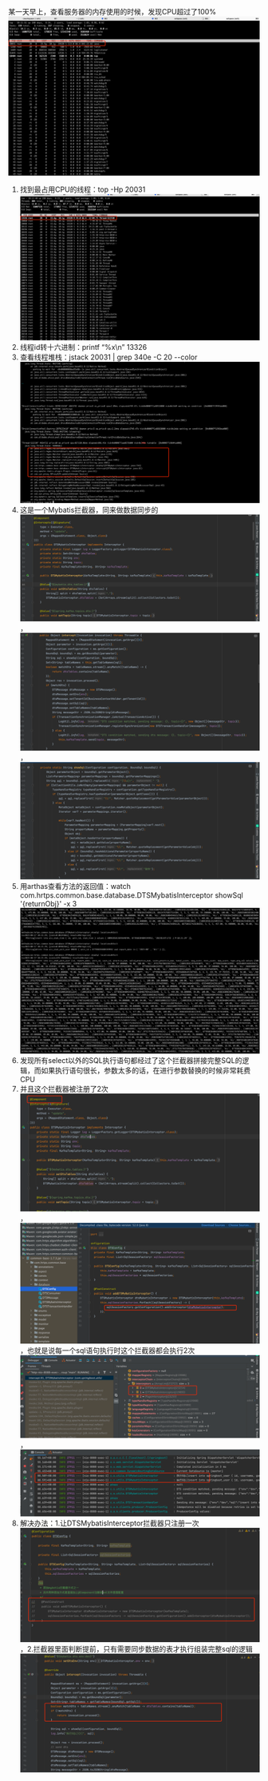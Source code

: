 某一天早上，查看服务器的内存使用的时候，发现CPU超过了100%![img_17.png](img_17.png)
1. 找到最占用CPU的线程：top -Hp 20031 ![img_18.png](img_18.png)
2. 线程id转十六进制：printf “%x\n” 13326
3. 查看线程堆栈：jstack 20031 | grep 340e -C 20 --color ![img_19.png](img_19.png)
4. 这是一个Mybatis拦截器，同来做数据同步的![img_21.png](img_21.png)，![img_22.png](img_22.png)，![img_23.png](img_23.png)
5. 用arthas查看方法的返回值：watch com.hrtps.common.base.database.DTSMybatisInterceptor showSql '{returnObj}'  -x 3 ![img_20.png](img_20.png)
6. 发现所有select以外的SQL执行语句都经过了这个拦截器拼接完整SQL的逻辑，而如果执行语句很长，参数太多的话，在进行参数替换的时候非常耗费CPU
7. 并且这个拦截器被注册了2次![img_24.png](img_24.png)，![img_25.png](img_25.png)，也就是说每一个sql语句执行时这个拦截器都会执行2次![img_26.png](img_26.png)，![img_27.png](img_27.png)
8. 解决办法：1.让DTSMybatisInterceptor拦截器只注册一次![img_28.png](img_28.png)，2.拦截器里面判断提前，只有需要同步数据的表才执行组装完整sql的逻辑![img_29.png](img_29.png)
